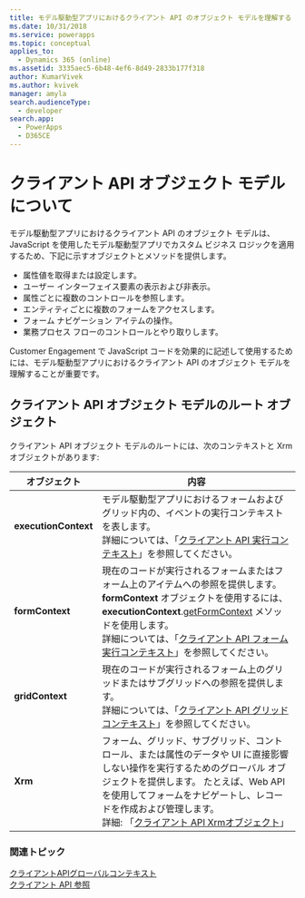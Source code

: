 ```yaml
---
title: モデル駆動型アプリにおけるクライアント API のオブジェクト モデルを理解する | Microsoft Docs
ms.date: 10/31/2018
ms.service: powerapps
ms.topic: conceptual
applies_to:
  - Dynamics 365 (online)
ms.assetid: 3335aec5-6b48-4ef6-8d49-2833b177f318
author: KumarVivek
ms.author: kvivek
manager: amyla
search.audienceType:
  - developer
search.app:
  - PowerApps
  - D365CE
---
```

# <a name="understand-the-client-api-object-model"></a>クライアント API オブジェクト モデルについて



モデル駆動型アプリにおけるクライアント API のオブジェクト モデルは、JavaScript を使用したモデル駆動型アプリでカスタム ビジネス ロジックを適用するため、下記に示すオブジェクトとメソッドを提供します。
- 属性値を取得または設定します。
- ユーザー インターフェイス要素の表示および非表示。
- 属性ごとに複数のコントロールを参照します。
- エンティティごとに複数のフォームをアクセスします。
- フォーム ナビゲーション アイテムの操作。
- 業務プロセス フローのコントロールとやり取りします。

Customer Engagement で JavaScript コードを効果的に記述して使用するためには、モデル駆動型アプリにおけるクライアント API のオブジェクト モデルを理解することが重要です。

## <a name="root-objects-in-the-client-api-object-model"></a>クライアント API オブジェクト モデルのルート オブジェクト

クライアント API オブジェクト モデルのルートには、次のコンテキストと Xrm オブジェクトがあります:

|オブジェクト|内容|
|--|--|
|**executionContext**|モデル駆動型アプリにおけるフォームおよびグリッド内の、イベントの実行コンテキストを表します。<br/>詳細については、「[クライアント API 実行コンテキスト](clientapi-execution-context.md)」を参照してください。|
|**formContext** |現在のコードが実行されるフォームまたはフォーム上のアイテムへの参照を提供します。 **formContext** オブジェクトを使用するには、**executionContext**.[getFormContext](reference/executioncontext/getFormContext.md) メソッドを使用します。<br/>詳細については、「[クライアント API フォーム実行コンテキスト](clientapi-form-context.md)」を参照してください。|
|**gridContext** |現在のコードが実行されるフォーム上のグリッドまたはサブグリッドへの参照を提供します。<br/>詳細については、「[クライアント API グリッド コンテキスト](clientapi-grid-context.md)」を参照してください。|
|**Xrm**| フォーム、グリッド、サブグリッド、コントロール、または属性のデータや UI に直接影響しない操作を実行するためのグローバル オブジェクトを提供します。 たとえば、Web API を使用してフォームをナビゲートし、レコードを作成および管理します。<br/>詳細: 「[クライアント API Xrmオブジェクト](clientapi-xrm.md)」|

### <a name="related-topics"></a>関連トピック

[クライアントAPIグローバルコンテキスト](clientapi-xrm.md#client-api-global-context)<br/>
[クライアント API 参照](reference.md)








